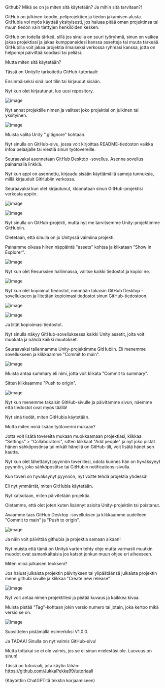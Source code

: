 Github? Mikä se on ja miten sitä käytetään? Ja mihin sitä tarvitaan?!

GitHub on julkinen koodin, peliprojektien ja tiedon jakamisen alusta. GitHubia voi myös käyttää yksityisesti, jos haluaa pitää oman projektinsa tai muun tiedon vain tiettyjen henkilöiden kesken.

GitHub on todella tärkeä, sillä jos sinulla on suuri työryhmä, sinun on vaikea jakaa projektiasi ja jakaa kumppaneidesi kanssa assetteja tai muuta tärkeää. GitHubilla voit jakaa projektia ilmaiseksi verkossa ryhmäsi kanssa, jotta on helpompi päivittää koodiasi tai peliäsi.

Mutta miten sitä käytetään?

Tässä on Unitylle tarkoitettu GitHub-tutoriaali:

Ensinmäiseksi sinä luot tilin tai kirjaudut sisään.

Nyt kun olet kirjautunut, luo uusi repository.

![image](https://github.com/JukkaPekka99/Github-hy-dytys/assets/160464527/eaee20a0-e2a8-4fd3-87e9-43ea488193b9)

Nyt annat projektille nimen ja valitset joko projektisi on julkinen tai yksityinen.

![image](https://github.com/JukkaPekka99/Github-hy-dytys/assets/160464527/afb0baa0-45b4-4751-b5f3-fc5da561ec72)

Muista valita Unity ".gitignore" kohtaan.

Nyt sinulla on GitHub-sivu, jossa voit kirjoittaa README-tiedoston vaikka infoa pelaajalle tai viestiä sinun työtovereille.

Seuraavaksi asennetaan GitHub Desktop -sovellus. Asenna sovellus painamalla linkkiä.

Nyt kun appi on asennettu, kirjaudu sisään käyttämällä samoja tunnuksia, millä kirjauduit GitHubiin verkossa.

Seuraavaksi kun olet kirjautunut, kloonataan sinun GitHub-projektisi verkosta appiin.

![image](https://github.com/JukkaPekka99/Github-hy-dytys/assets/160464527/dd218c4c-68a6-48a2-82ce-e8bd51a4902d)


![image](https://github.com/JukkaPekka99/Github-hy-dytys/assets/160464527/3f5b6795-59c7-42a2-b09b-7134ae3333ef)


Nyt sinulla on GitHub-projekti, mutta nyt me tarvitsemme Unity-projektimme GitHubiin.

Oletetaan, että sinulla on jo Unityssä valmiina projekti.

Painamme oikeaa hiiren näppäintä "assets" kohtaa ja klikataan "Show in Explorer".

![image](https://github.com/JukkaPekka99/Github-hy-dytys/assets/160464527/9bd2d968-efd4-4dab-8542-40265c45144e)

Nyt kun olet Resurssien hallinnassa, valitse kaikki tiedostot ja kopioi ne.

![image](https://github.com/JukkaPekka99/Github-hy-dytys/assets/160464527/335ac08d-3e04-497c-91c1-9f54162c871b)

Nyt kun olet kopioinut tiedostot, mennään takaisin GitHub Desktop -sovellukseen ja liitetään kopioimasi tiedostot sinun GitHub-tiedostoon.

![image](https://github.com/JukkaPekka99/Github-hy-dytys/assets/160464527/b53d255a-1833-4877-adeb-e88b2431fe09)

![image](https://github.com/JukkaPekka99/Github-hy-dytys/assets/160464527/bc8dcda1-6821-4083-bb59-32a6afb38229)

Ja liität kopioimasi tiedostot.

Nyt sinulla näkyy GitHub-sovelluksessa kaikki Unity assetit, joita voit muokata ja nähdä kaikki muutokset.

Seuraavaksi tallennamme Unity-projektimme GitHubiin.
Eli menemme sovellukseen ja klikkaamme "Commit to main".

![image](https://github.com/JukkaPekka99/Github-hy-dytys/assets/160464527/c64b44bb-bebb-41c6-b1f2-073f8091895d)

Muista antaa summary eli nimi, jotta voit klikata "Commit to summary".

Sitten klikkaamme "Push to origin".

![image](https://github.com/JukkaPekka99/Github-hy-dytys/assets/160464527/2a83ebe1-0a0c-4a71-bf38-6f132e1efe59)

Nyt kun menemme takaisin GitHub-sivulle ja päivitämme sivun, näemme että tiedostot ovat myös täällä!

Nyt sinä tiedät, miten GitHubia käytetään.

Mutta miten minä lisään työtoverini mukaan?

Jotta voit lisätä tovereita mukaan muokkaamaan projektiasi, klikkaa "Settings" > "Collaborators", sitten klikkaat "Add people" ja nyt joko pistät hänen sähköpostinsa tai mikäli hänellä on GitHub-tili, voit lisätä hänet sen kautta.

Nyt kun olet lähettänyt pyynnön toverillesi, odota kunnes hän on hyväksynyt pyynnön, joko sähköpostitse tai GitHubin notifications-sivulla.

Kun toveri on hyväksynyt pyynnön, nyt voitte tehdä projektia yhdessä!

Eli nyt ymmärrät, miten GitHubia käytetään.

Nyt katsotaan, miten päivitetään projektia.

Oletamme, että olet joten kuten lisännyt asioita Unity-projektiin tai poistanut.

Avaamme taas GitHub Desktop -sovelluksen ja klikkaamme uudelleen "Commit to main" ja "Push to origin".

![image](https://github.com/JukkaPekka99/Github-hy-dytys/assets/160464527/0c471fd2-5a73-40be-98e6-67338981c3ac)

Ja näin voit päivittää githubia ja projektia samaan aikaan!


Nyt muista että tämä on Unityä varten tehty ohje mutta varmasti muutkin muodot ovat samankaltaisia jos katsot jonkun muun ohjee eri aiheeseen.


Miten minä julkaisen teokseni?

Jos haluat julkaista projektin päivityksen tai ylipäätäänsä julkaista projektin mene githubi sivulle ja klikkaa "Create new release"

![image](https://github.com/JukkaPekka99/Github-hy-dytys/assets/160464527/198b0b4e-4dcb-4f91-8569-f47a6c92e24a)

Nyt voit antaa nimen projektillesi ja pistää kuvaus ja kaikkea kivaa.

Muista pistää "Tag"-kohtaan jokin versio numero tai jotain, joka kertoo mikä versio se on.

![image](https://github.com/JukkaPekka99/Github-hy-dytys/assets/160464527/f50ef256-0fea-4a59-8dca-34d7aadb08c1)

Suosittelen pistämällä esimerkiksi V1.0.0.

Ja TADAA! Sinulla on nyt valmis GitHub-sivu!

Mutta tottakai se ei ole valmis, jos se ei sinun mielestäsi ole. Luovuus on sinun!

Tässä on tutoriaali, jota käytin tähän: https://github.com/JukkaPekka99/tutoriaali


(Käytettiin ChatGPT:tä tekstin korjaamiseen)
